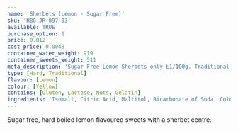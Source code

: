 ```yaml
---
name: 'Sherbets (Lemon - Sugar Free)'
sku: 'HBG-JR-097-03'
available: TRUE
purchase_option: 1
price: 0.012
cost_price: 0.0048
container_water_weight: 919
container_sweets_weight: 511
meta_description: 'Sugar Free Lemon Sherbets only Ł1/100g. Traditional sweets and more only Humbugs Confectionery Store. Specialists in satisfying your sweet tooth!'
type: [Hard, Traditional]
flavour: [Lemon]
colour: [Yellow]
contains: [Gluten, Lactose, Nuts, Gelatin]
ingredients: 'Isomalt, Citric Acid, Maltitol, Bicarbonate of Soda, Colours: E100, Flavours: Lemon Oil'
---
```

Sugar free, hard boiled lemon flavoured sweets with a sherbet centre.